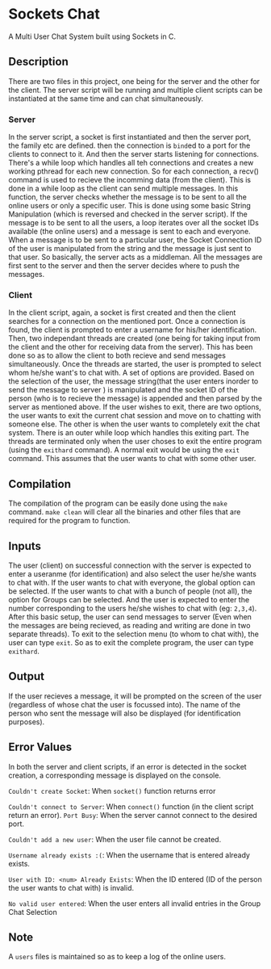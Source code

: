 # Sockets Chat

A Multi User Chat System built using Sockets in C. 

## Description

There are two files in this project, one being for the server and the other for the client. The server script will be running and multiple client scripts can be instantiated at the same time and can chat simultaneously.

### Server
In the server script, a socket is first instantiated and then the server port, the family etc are defined. then the connection is `bind`ed to a port for the clients to connect to it. And then the server starts listening for connections. There's a while loop which handles all teh connections and creates a new working pthread for each new connection. So for each connection, a recv() command is used to recieve the incomming data (from the client). This is done in a while loop as the client can send multiple messages. In this function, the server checks whether the message is to be sent to all the online users or only a specific user. This is done using some basic String Manipulation (which is reversed and checked in the server script). If the message is to be sent to all the users, a loop iterates over all the socket IDs available (the online users) and a message is sent to each and everyone. When a message is to be sent to a particular user, the Socket Connection ID of the user is manipulated from the string and the message is just sent to that user. So basically, the server acts as a middleman. All the messages are first sent to the server and then the server decides where to push the messages.

### Client
In the client script, again, a socket is first created and then the client searches for a connection on the mentioned port. Once a connection is found, the client is prompted to enter a username for his/her identification. Then, two independant threads are created (one being for taking input from the client and the other for receiving data from the server). This has been done so as to allow the client to both recieve and send messages simultaneously. Once the threads are started, the user is prompted to select whom he/she want's to chat with. A set of options are provided. Based on the selection of the user, the message string(that the user enters inorder to send the message to server ) is manipulated and the socket ID of the person (who is to recieve the message) is appended and then parsed by the server as mentioned above. If the user wishes to exit, there are two options, the user wants to exit the current chat session and move on to chatting with someone else. The other is when the user wants to completely exit the chat system. There is an outer while loop which handles this exiting part. The threads are terminated only when the user choses to exit the entire program (using the `exithard` command). A normal exit would be using the `exit` command. This assumes that the user wants to chat with some other user.

## Compilation
The compilation of the program can be easily done using the `make` command. `make clean` will clear all the binaries and other files that are required for the program to function.

## Inputs
The user (client) on successful connection with the server is expected to enter a useranme (for identification) and also select the user he/she wants to chat with. If the user wants to chat with everyone, the global option can be selected. If the user wants to chat with a bunch of people (not all), the option for Groups can be selected. And the user is expected to enter the number corresponding to the users he/she wishes to chat with (eg: `2,3,4`). After this basic setup, the user can send messages to server (Even when the messages are being recieved, as reading and writing are done in two separate threads). To exit to the selection menu (to whom to chat with), the user can type `exit`. So as to exit the complete program, the user can type `exithard`.

## Output
If the user recieves a message, it will be prompted on the screen of the user (regardless of whose chat the user is focussed into). The name of the person who sent the message will also be displayed (for identification purposes).

## Error Values
In both the server and client scripts, if an error is detected in the socket creation, a corresponding message is displayed on the console.

`Couldn't create Socket`: When `socket()` function returns error

`Couldn't connect to Server`: When `connect()` function (in the client script return an error).
`Port Busy`: When the server cannot connect to the desired port.

`Couldn't add a new user`: When the user file cannot be created.

`Username already exists :(`: When the username that is entered already exists.

`User with ID: <num> Already Exists`: When the ID entered (ID of the person the user wants to chat with) is invalid.

`No valid user entered`: When the user enters all invalid entries in the Group Chat Selection

## Note
A `users` files is maintained so as to keep a log of the online users.






